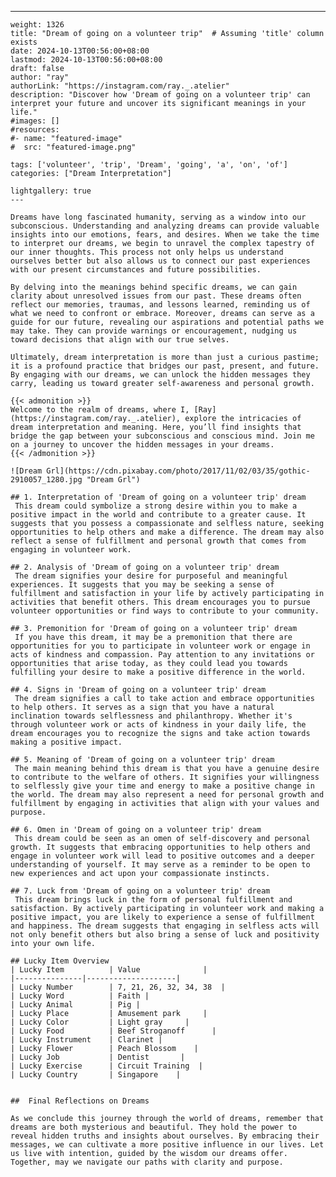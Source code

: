 ---
    weight: 1326
    title: "Dream of going on a volunteer trip"  # Assuming 'title' column exists
    date: 2024-10-13T00:56:00+08:00
    lastmod: 2024-10-13T00:56:00+08:00
    draft: false
    author: "ray"
    authorLink: "https://instagram.com/ray._.atelier"
    description: "Discover how 'Dream of going on a volunteer trip' can interpret your future and uncover its significant meanings in your life."
    #images: []
    #resources:
    #- name: "featured-image"
    #  src: "featured-image.png"
    
    tags: ['volunteer', 'trip', 'Dream', 'going', 'a', 'on', 'of']
    categories: ["Dream Interpretation"]
    
    lightgallery: true
    ---
    
    Dreams have long fascinated humanity, serving as a window into our subconscious. Understanding and analyzing dreams can provide valuable insights into our emotions, fears, and desires. When we take the time to interpret our dreams, we begin to unravel the complex tapestry of our inner thoughts. This process not only helps us understand ourselves better but also allows us to connect our past experiences with our present circumstances and future possibilities.
    
    By delving into the meanings behind specific dreams, we can gain clarity about unresolved issues from our past. These dreams often reflect our memories, traumas, and lessons learned, reminding us of what we need to confront or embrace. Moreover, dreams can serve as a guide for our future, revealing our aspirations and potential paths we may take. They can provide warnings or encouragement, nudging us toward decisions that align with our true selves.
    
    Ultimately, dream interpretation is more than just a curious pastime; it is a profound practice that bridges our past, present, and future. By engaging with our dreams, we can unlock the hidden messages they carry, leading us toward greater self-awareness and personal growth.
    
    {{< admonition >}}
    Welcome to the realm of dreams, where I, [Ray](https://instagram.com/ray._.atelier), explore the intricacies of dream interpretation and meaning. Here, you’ll find insights that bridge the gap between your subconscious and conscious mind. Join me on a journey to uncover the hidden messages in your dreams.
    {{< /admonition >}}
    
    ![Dream Grl](https://cdn.pixabay.com/photo/2017/11/02/03/35/gothic-2910057_1280.jpg "Dream Grl")
    
    ## 1. Interpretation of 'Dream of going on a volunteer trip' dream
     This dream could symbolize a strong desire within you to make a positive impact in the world and contribute to a greater cause. It suggests that you possess a compassionate and selfless nature, seeking opportunities to help others and make a difference. The dream may also reflect a sense of fulfillment and personal growth that comes from engaging in volunteer work.
    
    ## 2. Analysis of 'Dream of going on a volunteer trip' dream
     The dream signifies your desire for purposeful and meaningful experiences. It suggests that you may be seeking a sense of fulfillment and satisfaction in your life by actively participating in activities that benefit others. This dream encourages you to pursue volunteer opportunities or find ways to contribute to your community.
    
    ## 3. Premonition for 'Dream of going on a volunteer trip' dream
     If you have this dream, it may be a premonition that there are opportunities for you to participate in volunteer work or engage in acts of kindness and compassion. Pay attention to any invitations or opportunities that arise today, as they could lead you towards fulfilling your desire to make a positive difference in the world.
    
    ## 4. Signs in 'Dream of going on a volunteer trip' dream
     The dream signifies a call to take action and embrace opportunities to help others. It serves as a sign that you have a natural inclination towards selflessness and philanthropy. Whether it's through volunteer work or acts of kindness in your daily life, the dream encourages you to recognize the signs and take action towards making a positive impact.
    
    ## 5. Meaning of 'Dream of going on a volunteer trip' dream
     The main meaning behind this dream is that you have a genuine desire to contribute to the welfare of others. It signifies your willingness to selflessly give your time and energy to make a positive change in the world. The dream may also represent a need for personal growth and fulfillment by engaging in activities that align with your values and purpose.
    
    ## 6. Omen in 'Dream of going on a volunteer trip' dream
     This dream could be seen as an omen of self-discovery and personal growth. It suggests that embracing opportunities to help others and engage in volunteer work will lead to positive outcomes and a deeper understanding of yourself. It may serve as a reminder to be open to new experiences and act upon your compassionate instincts.
    
    ## 7. Luck from 'Dream of going on a volunteer trip' dream
     This dream brings luck in the form of personal fulfillment and satisfaction. By actively participating in volunteer work and making a positive impact, you are likely to experience a sense of fulfillment and happiness. The dream suggests that engaging in selfless acts will not only benefit others but also bring a sense of luck and positivity into your own life.
    
    ## Lucky Item Overview
    | Lucky Item          | Value              |
    |---------------|--------------------|
    | Lucky Number        | 7, 21, 26, 32, 34, 38  |
    | Lucky Word          | Faith |
    | Lucky Animal        | Pig |
    | Lucky Place         | Amusement park     |
    | Lucky Color         | Light gray     |
    | Lucky Food          | Beef Stroganoff      |
    | Lucky Instrument    | Clarinet |
    | Lucky Flower        | Peach Blossom    |
    | Lucky Job           | Dentist       |
    | Lucky Exercise      | Circuit Training  |
    | Lucky Country       | Singapore    |
    
    
    ##  Final Reflections on Dreams
    
    As we conclude this journey through the world of dreams, remember that dreams are both mysterious and beautiful. They hold the power to reveal hidden truths and insights about ourselves. By embracing their messages, we can cultivate a more positive influence in our lives. Let us live with intention, guided by the wisdom our dreams offer. Together, may we navigate our paths with clarity and purpose.
    